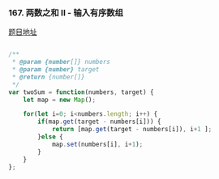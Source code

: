 ### 167. 两数之和 II - 输入有序数组

[题目地址](https://leetcode-cn.com/problems/two-sum-ii-input-array-is-sorted/)

```javascript

/**
 * @param {number[]} numbers
 * @param {number} target
 * @return {number[]}
 */
var twoSum = function(numbers, target) {
    let map = new Map();

    for(let i=0; i<numbers.length; i++) {
        if(map.get(target - numbers[i])) {
            return [map.get(target - numbers[i]), i+1 ];
        }else {
            map.set(numbers[i], i+1);
        }
    }
};

```